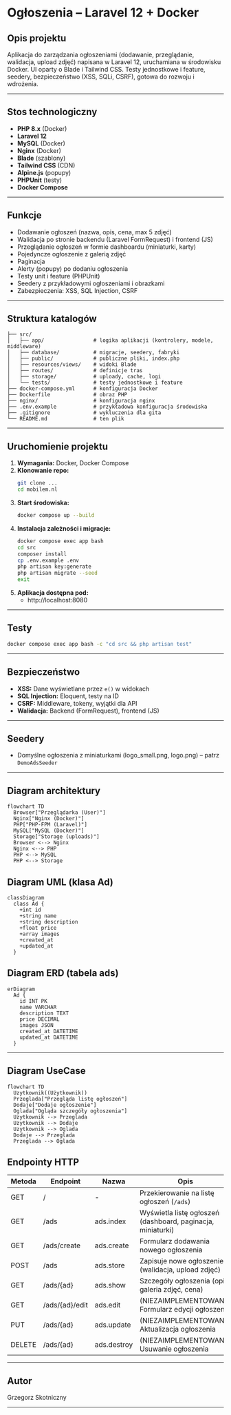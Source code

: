 # Ogłoszenia – Laravel 12 + Docker

## Opis projektu
Aplikacja do zarządzania ogłoszeniami (dodawanie, przeglądanie, walidacja, upload zdjęć) napisana w Laravel 12, uruchamiana w środowisku Docker. UI oparty o Blade i Tailwind CSS. Testy jednostkowe i feature, seedery, bezpieczeństwo (XSS, SQLi, CSRF), gotowa do rozwoju i wdrożenia.

---

## Stos technologiczny
- **PHP 8.x** (Docker)
- **Laravel 12**
- **MySQL** (Docker)
- **Nginx** (Docker)
- **Blade** (szablony)
- **Tailwind CSS** (CDN)
- **Alpine.js** (popupy)
- **PHPUnit** (testy)
- **Docker Compose**

---

## Funkcje
- Dodawanie ogłoszeń (nazwa, opis, cena, max 5 zdjęć)
- Walidacja po stronie backendu (Laravel FormRequest) i frontend (JS)
- Przeglądanie ogłoszeń w formie dashboardu (miniaturki, karty)
- Pojedyncze ogłoszenie z galerią zdjęć
- Paginacja
- Alerty (popupy) po dodaniu ogłoszenia
- Testy unit i feature (PHPUnit)
- Seedery z przykładowymi ogłoszeniami i obrazkami
- Zabezpieczenia: XSS, SQL Injection, CSRF

---

## Struktura katalogów
```
├── src/
│   ├── app/                # logika aplikacji (kontrolery, modele, middleware)
│   ├── database/           # migracje, seedery, fabryki
│   ├── public/             # publiczne pliki, index.php
│   ├── resources/views/    # widoki Blade
│   ├── routes/             # definicje tras
│   ├── storage/            # uploady, cache, logi
│   └── tests/              # testy jednostkowe i feature
├── docker-compose.yml      # konfiguracja Docker
├── Dockerfile              # obraz PHP
├── nginx/                  # konfiguracja nginx
├── .env.example            # przykładowa konfiguracja środowiska
├── .gitignore              # wykluczenia dla gita
└── README.md               # ten plik
```

---

## Uruchomienie projektu
1. **Wymagania:** Docker, Docker Compose
2. **Klonowanie repo:**
   ```bash
   git clone ...
   cd mobilem.nl
   ```
3. **Start środowiska:**
   ```bash
   docker compose up --build
   ```
4. **Instalacja zależności i migracje:**
   ```bash
   docker compose exec app bash
   cd src
   composer install
   cp .env.example .env
   php artisan key:generate
   php artisan migrate --seed
   exit
   ```
5. **Aplikacja dostępna pod:**
   - http://localhost:8080

---

## Testy
```bash
docker compose exec app bash -c "cd src && php artisan test"
```

---

## Bezpieczeństwo
- **XSS:** Dane wyświetlane przez `e()` w widokach
- **SQL Injection:** Eloquent, testy na ID
- **CSRF:** Middleware, tokeny, wyjątki dla API
- **Walidacja:** Backend (FormRequest), frontend (JS)

---

## Seedery
- Domyślne ogłoszenia z miniaturkami (logo_small.png, logo.png) – patrz `DemoAdsSeeder`

---
## Diagram architektury

```mermaid
flowchart TD
  Browser["Przeglądarka (User)"]
  Nginx["Nginx (Docker)"]
  PHP["PHP-FPM (Laravel)"]
  MySQL["MySQL (Docker)"]
  Storage["Storage (uploads)"]
  Browser <--> Nginx
  Nginx <--> PHP
  PHP <--> MySQL
  PHP <--> Storage
```

## Diagram UML (klasa Ad)
```mermaid
classDiagram
  class Ad {
    +int id
    +string name
    +string description
    +float price
    +array images
    +created_at
    +updated_at
  }
```

## Diagram ERD (tabela ads)
```mermaid
erDiagram
  Ad {
    id INT PK
    name VARCHAR
    description TEXT
    price DECIMAL
    images JSON
    created_at DATETIME
    updated_at DATETIME
  }
```

---

## Diagram UseCase

```mermaid
flowchart TD
  Uzytkownik((Użytkownik))
  Przeglada["Przegląda listę ogłoszeń"]
  Dodaje["Dodaje ogłoszenie"]
  Oglada["Ogląda szczegóły ogłoszenia"]
  Uzytkownik --> Przeglada
  Uzytkownik --> Dodaje
  Uzytkownik --> Oglada
  Dodaje --> Przeglada
  Przeglada --> Oglada
```




## Endpointy HTTP

| Metoda | Endpoint         | Nazwa         | Opis                                                                 |
|--------|------------------|---------------|----------------------------------------------------------------------|
| GET    | /                | -             | Przekierowanie na listę ogłoszeń (`/ads`)                            |
| GET    | /ads             | ads.index     | Wyświetla listę ogłoszeń (dashboard, paginacja, miniaturki)          |
| GET    | /ads/create      | ads.create    | Formularz dodawania nowego ogłoszenia                                |
| POST   | /ads             | ads.store     | Zapisuje nowe ogłoszenie (walidacja, upload zdjęć)                   |
| GET    | /ads/{ad}        | ads.show      | Szczegóły ogłoszenia (opis, galeria zdjęć, cena)                     |
| GET    | /ads/{ad}/edit   | ads.edit      | (NIEZAIMPLEMENTOWANE) Formularz edycji ogłoszenia                    |
| PUT    | /ads/{ad}        | ads.update    | (NIEZAIMPLEMENTOWANE) Aktualizacja ogłoszenia                        |
| DELETE | /ads/{ad}        | ads.destroy   | (NIEZAIMPLEMENTOWANE) Usuwanie ogłoszenia                            |


---

## Autor
Grzegorz Skotniczny

---